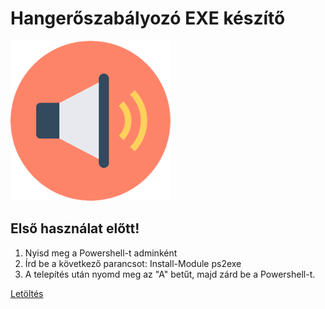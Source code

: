 # Hangerőszabályozó EXE készítő
![Logo](readme_fileok/vol.png)
## Első használat előtt! 

1. Nyisd meg a Powershell-t adminként
2. Írd be a következő parancsot: Install-Module ps2exe
3. A telepítés után nyomd meg az "A" betűt, majd zárd be a Powershell-t.

 [Letöltés](https://github.com/barnibooo/hangeroszabalyzo_exe/raw/main/Hangero_v01.zip) 

